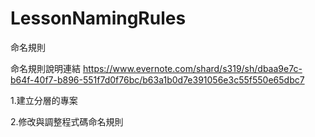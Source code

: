 # LessonNamingRules
命名規則

命名規則說明連結
https://www.evernote.com/shard/s319/sh/dbaa9e7c-b64f-40f7-b896-551f7d0f76bc/b63a1b0d7e391056e3c55f550e65dbc7

1.建立分層的專案

2.修改與調整程式碼命名規則
